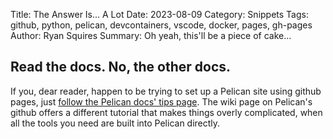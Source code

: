 Title: The Answer Is... A Lot
Date: 2023-08-09
Category: Snippets
Tags: github, python, pelican, devcontainers, vscode, docker, pages, gh-pages
Author: Ryan Squires
Summary: Oh yeah, this'll be a piece of cake...

## Read the docs.  No, the other docs.

If you, dear reader, happen to be trying to set up a Pelican site using github pages, just [follow the Pelican docs' tips page](https://docs.getpelican.com/en/latest/tips.html).  The wiki page on Pelican's github offers a different tutorial that makes things overly complicated, when all the tools you need are built into Pelican directly.

